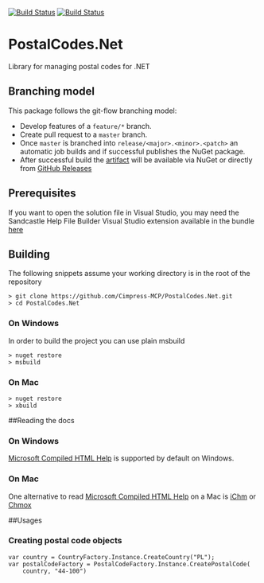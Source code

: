 [![Build Status](https://travis-ci.org/Cimpress-MCP/PostalCodes.Net.svg?branch=master)](https://travis-ci.org/Cimpress-MCP/PostalCodes.Net)
[![Build Status](https://ci.appveyor.com/api/projects/status/3yy3dok9mnsld6d8/branch/master)](https://ci.appveyor.com/project/rnowosielski/postalcodes-net-u1ews/history)

# PostalCodes.Net
Library for managing postal codes for .NET

## Branching model

This package follows the git-flow branching model:
* Develop features of a ```feature/*``` branch.
* Create pull request to a ```master``` branch.
* Once ```master``` is branched into ```release/<major>.<minor>.<patch>``` an automatic job builds and if successful publishes the NuGet package.
* After successful build the [artifact](https://www.nuget.org/packages/PostalCodes/) will be available via NuGet or directly from [GitHub Releases](https://github.com/Cimpress-MCP/PostalCodes.Net/releases)

## Prerequisites ##

If you want to open the solution file in Visual Studio, you may need the Sandcastle Help File Builder Visual Studio extension available in the bundle [here](https://github.com/EWSoftware/SHFB/releases)

## Building ##

The following snippets assume your working directory is in the root of the repository

```
> git clone https://github.com/Cimpress-MCP/PostalCodes.Net.git
> cd PostalCodes.Net
```

### On Windows

In order to build the project you can use plain msbuild

```
> nuget restore
> msbuild
```

### On Mac

```
> nuget restore
> xbuild
```

##Reading the docs

### On Windows

[Microsoft Compiled HTML Help](http://en.wikipedia.org/wiki/Microsoft_Compiled_HTML_Help) is supported by default on Windows.

### On Mac

One alternative to read [Microsoft Compiled HTML Help](http://en.wikipedia.org/wiki/Microsoft_Compiled_HTML_Help) on a Mac is [iChm](https://code.google.com/p/ichm/) or [Chmox](http://chmox.sourceforge.net)

##Usages

### Creating postal code objects

```
var country = CountryFactory.Instance.CreateCountry("PL");
var postalCodeFactory = PostalCodeFactory.Instance.CreatePostalCode(
	country, "44-100")	
```